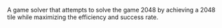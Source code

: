 A game solver that attempts to solve the game 2048 by achieving 
a 2048 tile while maximizing the efficiency and success rate.